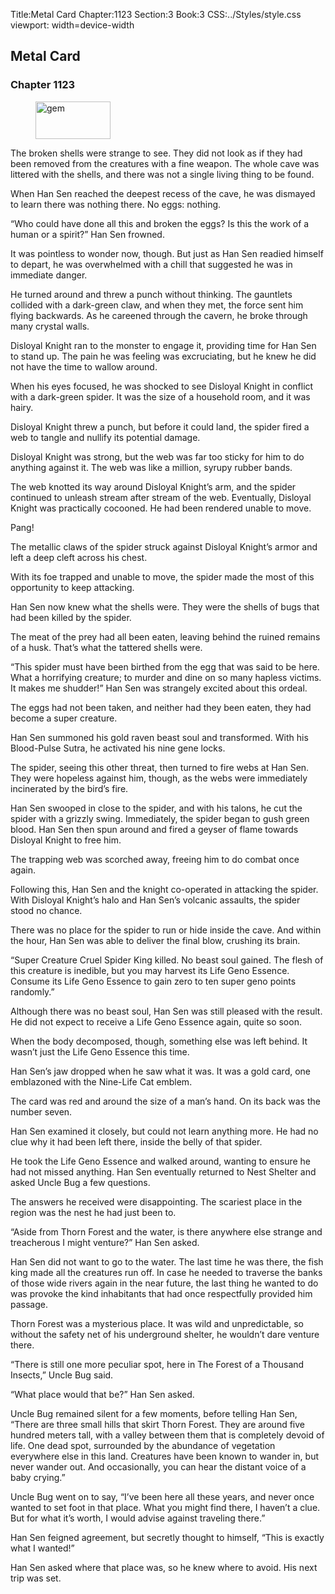Title:Metal Card 
Chapter:1123 
Section:3 
Book:3 
CSS:../Styles/style.css 
viewport: width=device-width
  
## Metal Card
### Chapter 1123 
<figure>
	<img src="../Images/gem.gif" alt="gem" id="gem" width="120" height="60" />
</figure>
  

  
  The broken shells were strange to see. They did not look as if they had been removed from the creatures with a fine weapon. The whole cave was littered with the shells, and there was not a single living thing to be found.

When Han Sen reached the deepest recess of the cave, he was dismayed to learn there was nothing there. No eggs: nothing.

“Who could have done all this and broken the eggs? Is this the work of a human or a spirit?” Han Sen frowned.

It was pointless to wonder now, though. But just as Han Sen readied himself to depart, he was overwhelmed with a chill that suggested he was in immediate danger.

He turned around and threw a punch without thinking. The gauntlets collided with a dark-green claw, and when they met, the force sent him flying backwards. As he careened through the cavern, he broke through many crystal walls.

Disloyal Knight ran to the monster to engage it, providing time for Han Sen to stand up. The pain he was feeling was excruciating, but he knew he did not have the time to wallow around.

When his eyes focused, he was shocked to see Disloyal Knight in conflict with a dark-green spider. It was the size of a household room, and it was hairy.

Disloyal Knight threw a punch, but before it could land, the spider fired a web to tangle and nullify its potential damage.

Disloyal Knight was strong, but the web was far too sticky for him to do anything against it. The web was like a million, syrupy rubber bands.

The web knotted its way around Disloyal Knight’s arm, and the spider continued to unleash stream after stream of the web. Eventually, Disloyal Knight was practically cocooned. He had been rendered unable to move.

Pang!

The metallic claws of the spider struck against Disloyal Knight’s armor and left a deep cleft across his chest.

With its foe trapped and unable to move, the spider made the most of this opportunity to keep attacking.

Han Sen now knew what the shells were. They were the shells of bugs that had been killed by the spider.

The meat of the prey had all been eaten, leaving behind the ruined remains of a husk. That’s what the tattered shells were.

“This spider must have been birthed from the egg that was said to be here. What a horrifying creature; to murder and dine on so many hapless victims. It makes me shudder!” Han Sen was strangely excited about this ordeal.

The eggs had not been taken, and neither had they been eaten, they had become a super creature.

Han Sen summoned his gold raven beast soul and transformed. With his Blood-Pulse Sutra, he activated his nine gene locks.

The spider, seeing this other threat, then turned to fire webs at Han Sen. They were hopeless against him, though, as the webs were immediately incinerated by the bird’s fire.

Han Sen swooped in close to the spider, and with his talons, he cut the spider with a grizzly swing. Immediately, the spider began to gush green blood. Han Sen then spun around and fired a geyser of flame towards Disloyal Knight to free him.

The trapping web was scorched away, freeing him to do combat once again.

Following this, Han Sen and the knight co-operated in attacking the spider. With Disloyal Knight’s halo and Han Sen’s volcanic assaults, the spider stood no chance.

There was no place for the spider to run or hide inside the cave. And within the hour, Han Sen was able to deliver the final blow, crushing its brain.

“Super Creature Cruel Spider King killed. No beast soul gained. The flesh of this creature is inedible, but you may harvest its Life Geno Essence. Consume its Life Geno Essence to gain zero to ten super geno points randomly.”

Although there was no beast soul, Han Sen was still pleased with the result. He did not expect to receive a Life Geno Essence again, quite so soon.

When the body decomposed, though, something else was left behind. It wasn’t just the Life Geno Essence this time.

Han Sen’s jaw dropped when he saw what it was. It was a gold card, one emblazoned with the Nine-Life Cat emblem.

The card was red and around the size of a man’s hand. On its back was the number seven.

Han Sen examined it closely, but could not learn anything more. He had no clue why it had been left there, inside the belly of that spider.

He took the Life Geno Essence and walked around, wanting to ensure he had not missed anything. Han Sen eventually returned to Nest Shelter and asked Uncle Bug a few questions.

The answers he received were disappointing. The scariest place in the region was the nest he had just been to.

“Aside from Thorn Forest and the water, is there anywhere else strange and treacherous I might venture?” Han Sen asked.

Han Sen did not want to go to the water. The last time he was there, the fish king made all the creatures run off. In case he needed to traverse the banks of those wide rivers again in the near future, the last thing he wanted to do was provoke the kind inhabitants that had once respectfully provided him passage.

Thorn Forest was a mysterious place. It was wild and unpredictable, so without the safety net of his underground shelter, he wouldn’t dare venture there.

“There is still one more peculiar spot, here in The Forest of a Thousand Insects,” Uncle Bug said.

“What place would that be?” Han Sen asked.

Uncle Bug remained silent for a few moments, before telling Han Sen, “There are three small hills that skirt Thorn Forest. They are around five hundred meters tall, with a valley between them that is completely devoid of life. One dead spot, surrounded by the abundance of vegetation everywhere else in this land. Creatures have been known to wander in, but never wander out. And occasionally, you can hear the distant voice of a baby crying.”

Uncle Bug went on to say, “I’ve been here all these years, and never once wanted to set foot in that place. What you might find there, I haven’t a clue. But for what it’s worth, I would advise against traveling there.”

Han Sen feigned agreement, but secretly thought to himself, “This is exactly what I wanted!”

Han Sen asked where that place was, so he knew where to avoid. His next trip was set.

